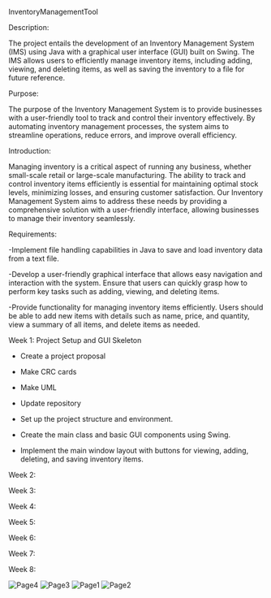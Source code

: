 InventoryManagementTool

Description:

The project entails the development of an Inventory Management System (IMS) using Java with a graphical user interface (GUI) built on Swing. The IMS allows users to efficiently manage inventory items, including adding, viewing, and deleting items, as well as saving the inventory to a file for future reference.

Purpose:

The purpose of the Inventory Management System is to provide businesses with a user-friendly tool to track and control their inventory effectively. By automating inventory management processes, the system aims to streamline operations, reduce errors, and improve overall efficiency.

Introduction:

Managing inventory is a critical aspect of running any business, whether small-scale retail or large-scale manufacturing. The ability to track and control inventory items efficiently is essential for maintaining optimal stock levels, minimizing losses, and ensuring customer satisfaction. Our Inventory Management System aims to address these needs by providing a comprehensive solution with a user-friendly interface, allowing businesses to manage their inventory seamlessly.

Requirements:

-Implement file handling capabilities in Java to save and load inventory data from a text file.

-Develop a user-friendly graphical interface that allows easy navigation and interaction with the system. Ensure that users can quickly grasp how to perform key tasks such as adding, viewing, and deleting items.

-Provide functionality for managing inventory items efficiently. Users should be able to add new items with details such as name, price, and quantity, view a summary of all items, and delete items as needed.

Week 1: Project Setup and GUI Skeleton

- Create a project proposal

- Make CRC cards

- Make UML

- Update repository

- Set up the project structure and environment.

- Create the main class and basic GUI components using Swing.

- Implement the main window layout with buttons for viewing, adding, deleting, and saving inventory items.

Week 2:

Week 3:

Week 4:

Week 5:

Week 6:

Week 7:

Week 8:

![Page4](https://github.com/Brrianlle/8-Week-191/assets/164386551/50ad4c4e-6266-4c11-a832-5f57512f52f4)
![Page3](https://github.com/Brrianlle/8-Week-191/assets/164386551/997f86e6-c9a0-4221-b654-fdb95971a3a3)
![Page1](https://github.com/Brrianlle/8-Week-191/assets/164386551/796ed428-529a-42dd-b1d2-4e92eaa9b71b)
![Page2](https://github.com/Brrianlle/8-Week-191/assets/164386551/90be685e-2041-441b-aac7-b5e4c2430f13)



